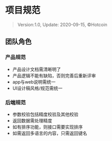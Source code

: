 # 项目规范
> Version:1.0, Update: 2020-09-15, ©️Hotcoin


## 团队角色
### 产品规范

* 产品设计文档需清晰明了
* 产品逻辑不能有缺陷，否则完善后重新评审
* app与web说明需统一
* UI设计稿风格/规范需统一

### 后端规范

* 参数校验包括精度校验及其他校验
* 返回数据需处理精度
* 如有排序功能，则接口需要实现排序
* 如需返回多语言的内容，只需返回键名
